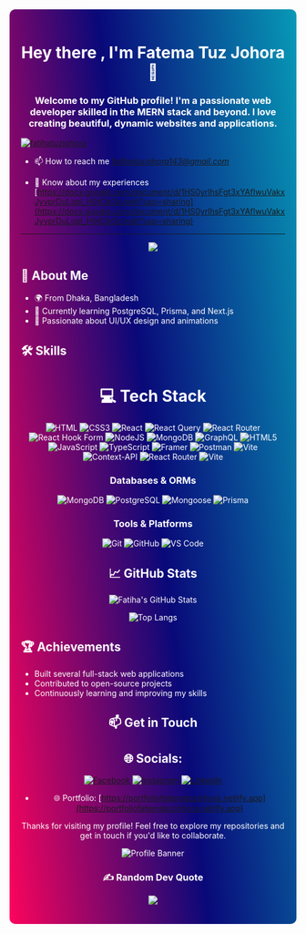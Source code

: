 
<div style="background: linear-gradient(83deg, rgba(252,4,92,1) 0%, rgba(9,9,121,1) 50%, rgba(7,153,182,1) 100%); padding: 20px; border-radius: 10px; color: white;">

<h1 align="center">Hey there , I'm Fatema Tuz Johora 👋</h1>

<h3 align="center">Welcome to my GitHub profile! I'm a passionate web developer skilled in the MERN stack and beyond. I love creating beautiful, dynamic websites and applications.</h3>

<p align="left"> <a href="https://github.com/fatihatuzjohora/github-profile-trophy"><img src="https://github-profile-trophy.vercel.app/?username=fatihatuzjohora" alt="fatihatuzjohora" /></a> </p>

- 📫 How to reach me *fatihatuzjohora143@gmail.com*

- 📄 Know about my experiences [https://docs.google.com/document/d/1HS0yrlhsFgt3xYAfIwuVakxJyvprDuLopl_H9tCb0lc/edit?usp=sharing](https://docs.google.com/document/d/1HS0yrlhsFgt3xYAfIwuVakxJyvprDuLopl_H9tCb0lc/edit?usp=sharing)


<div align="center">

---

[![](https://visitcount.itsvg.in/api?id=fatihatuzjohora&icon=0&color=0)](https://visitcount.itsvg.in)

 </div>

## 💫 About Me

- 🌍 From Dhaka, Bangladesh
- 🌱 Currently learning PostgreSQL, Prisma, and Next.js
- 🎨 Passionate about UI/UX design and animations

## 🛠 Skills

<div align="center">

# 💻 Tech Stack
![HTML](https://img.shields.io/badge/-HTML-E34F26?logo=html5&logoColor=fff)
![CSS3](https://img.shields.io/badge/css3-%231572B6.svg?style=for-the-badge&logo=css3&logoColor=white) 
![React](https://img.shields.io/badge/react-%2320232a.svg?style=for-the-badge&logo=react&logoColor=%2361DAFB) 
![React Query](https://img.shields.io/badge/-React%20Query-FF4154?style=for-the-badge&logo=react%20query&logoColor=white) 
![React Router](https://img.shields.io/badge/React_Router-CA4245?style=for-the-badge&logo=react-router&logoColor=white) 
![React Hook Form](https://img.shields.io/badge/React%20Hook%20Form-%23EC5990.svg?style=for-the-badge&logo=reacthookform&logoColor=white) 
![NodeJS](https://img.shields.io/badge/node.js-6DA55F?style=for-the-badge&logo=node.js&logoColor=white) 
![MongoDB](https://img.shields.io/badge/MongoDB-%234ea94b.svg?style=for-the-badge&logo=mongodb&logoColor=white) 
![GraphQL](https://img.shields.io/badge/-GraphQL-E10098?style=for-the-badge&logo=graphql&logoColor=white) 
![HTML5](https://img.shields.io/badge/html5-%23E34F26.svg?style=for-the-badge&logo=html5&logoColor=white) 
![JavaScript](https://img.shields.io/badge/javascript-%23323330.svg?style=for-the-badge&logo=javascript&logoColor=%23F7DF1E) 
![TypeScript](https://img.shields.io/badge/typescript-%23007ACC.svg?style=for-the-badge&logo=typescript&logoColor=white) 
![Framer](https://img.shields.io/badge/Framer-black?style=for-the-badge&logo=framer&logoColor=blue) 
![Postman](https://img.shields.io/badge/Postman-FF6C37?style=for-the-badge&logo=postman&logoColor=white) 
![Vite](https://img.shields.io/badge/vite-%23646CFF.svg?style=for-the-badge&logo=vite&logoColor=white) 
![Context-API](https://img.shields.io/badge/Context--Api-000000?style=for-the-badge&logo=react) 
![React Router](https://img.shields.io/badge/React_Router-CA4245?style=for-the-badge&logo=react-router&logoColor=white) 
![Vite](https://img.shields.io/badge/vite-%23646CFF.svg?style=for-the-badge&logo=vite&logoColor=white)

### Databases & ORMs

![MongoDB](https://img.shields.io/badge/-MongoDB-47A248?logo=mongodb&logoColor=fff)
![PostgreSQL](https://img.shields.io/badge/-PostgreSQL-4169E1?logo=postgresql&logoColor=fff)
![Mongoose](https://img.shields.io/badge/-Mongoose-880000?logo=mongoose&logoColor=fff)
![Prisma](https://img.shields.io/badge/-Prisma-2D3748?logo=prisma&logoColor=fff)

### Tools & Platforms

![Git](https://img.shields.io/badge/-Git-F05032?logo=git&logoColor=fff)
![GitHub](https://img.shields.io/badge/-GitHub-181717?logo=github&logoColor=fff)
![VS Code](https://img.shields.io/badge/-VS%20Code-007ACC?logo=visual-studio-code&logoColor=fff)

## 📈 GitHub Stats

![Fatiha's GitHub Stats](https://github-readme-stats.vercel.app/api?username=fatihatuzjohora&show_icons=true&theme=radical)

![Top Langs](https://github-readme-stats.vercel.app/api/top-langs/?username=fatihatuzjohora&layout=compact&theme=radical)
</div>

## 🏆 Achievements

- Built several full-stack web applications
- Contributed to open-source projects
- Continuously learning and improving my skills

<div align="center">


## 📫 Get in Touch

## 🌐 Socials:
[![Facebook](https://img.shields.io/badge/Facebook-%231877F2.svg?logo=Facebook&logoColor=white)](https://www.facebook.com/profile.php?id=61554538131887&mibextid=ZbWKwL) 
[![Instagram](https://img.shields.io/badge/Instagram-%23E4405F.svg?logo=Instagram&logoColor=white)](https://www.instagram.com/ftj_fatiha?utm_source=qr&igsh=MWd4MGo4cno3MDVmag==) 
[![LinkedIn](https://img.shields.io/badge/LinkedIn-%230077B5.svg?logo=linkedin&logoColor=white)](https://www.linkedin.com/in/fatema-tuz-johora-fatiha?utm_source=share&utm_campaign=share_via&utm_content=profile&utm_medium=android_app) 

- 🌐 Portfolio: [https://portfoliofatematuzjohora.netlify.app](https://portfoliofatematuzjohora.netlify.app)

Thanks for visiting my profile! Feel free to explore my repositories and get in touch if you'd like to collaborate.

![Profile Banner](https://i.ibb.co/888m2rY/fatiha.png)

### ✍️ Random Dev Quote
![](https://quotes-github-readme.vercel.app/api?type=vetical&theme=light)

</div>

</div>
